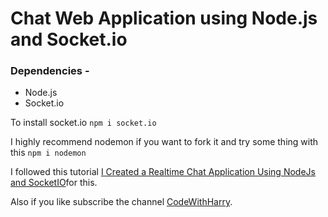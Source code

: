 # Chat Web Application using Node.js and Socket.io

### Dependencies -
- Node.js
- Socket.io

To install socket.io `npm i socket.io`

I highly recommend nodemon if you want to fork it and try some thing with this `npm i nodemon`


I followed this tutorial [I Created a Realtime Chat Application Using NodeJs and SocketIO](https://www.youtube.com/watch?v=3QNBVG2yqKA)for this.

Also if you like subscribe the channel [CodeWithHarry](https://www.youtube.com/channel/UCeVMnSShP_Iviwkknt83cww).



